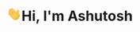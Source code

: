 <h1 align="left"><img src="https://github.com/codeDamon/codeDamon/blob/main/gifs/wave.gif" width="30px">Hi, I'm Ashutosh</h1>

<!--
**codeDamon/codeDamon** is a ✨ _special_ ✨ repository because its `README.md` (this file) appears on your GitHub profile.

Here are some ideas to get you started:

- 🔭 I’m currently working on ...
- 🌱 I’m currently learning ...
- 👯 I’m looking to collaborate on ...
- 🤔 I’m looking for help with ...
- 💬 Ask me about ...
- 📫 How to reach me: ...
- 😄 Pronouns: ...
- ⚡ Fun fact: ...
-->
